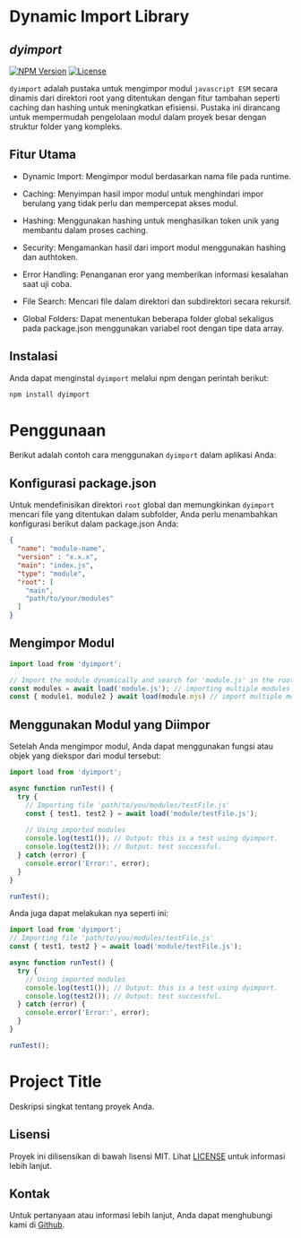 # Dynamic Import Library
## _dyimport_
[![NPM Version](https://img.shields.io/npm/v/cache-class)](https://www.npmjs.com/package/dyimport)
[![License](https://img.shields.io/npm/l/cache-js)](https://github.com/fajardison/dyimport?tab=MIT-1-ov-file)

`dyimport` adalah pustaka untuk mengimpor modul `javascript ESM` secara dinamis dari direktori root yang ditentukan dengan fitur tambahan seperti caching dan hashing untuk meningkatkan efisiensi. Pustaka ini dirancang untuk mempermudah pengelolaan modul dalam proyek besar dengan struktur folder yang kompleks.

## Fitur Utama
- Dynamic Import: Mengimpor modul berdasarkan nama file pada runtime.

- Caching: Menyimpan hasil impor modul untuk menghindari impor berulang yang tidak perlu dan mempercepat akses modul.

- Hashing: Menggunakan hashing untuk menghasilkan token unik yang membantu dalam proses caching.

- Security: Mengamankan hasil dari import modul menggunakan hashing dan authtoken.

- Error Handling: Penanganan eror yang memberikan informasi kesalahan saat uji coba.

- File Search: Mencari file dalam direktori dan subdirektori secara rekursif.

- Global Folders: Dapat menentukan beberapa folder global sekaligus pada package.json menggunakan variabel root dengan tipe data array.

## Instalasi
Anda dapat menginstal `dyimport` melalui npm dengan perintah berikut:

```sh
npm install dyimport
```

# Penggunaan
Berikut adalah contoh cara menggunakan `dyimport` dalam aplikasi Anda:

## Konfigurasi package.json
Untuk mendefinisikan direktori `root` global dan memungkinkan `dyimport` mencari file yang ditentukan dalam subfolder, Anda perlu menambahkan konfigurasi berikut dalam package.json Anda:
```json
{
  "name": "module-name",
  "version" : "x.x.x",
  "main": "index.js",
  "type": "module",
  "root": [
    "main",
    "path/to/your/modules"
  ]
}
```
## Mengimpor Modul
```js
import load from 'dyimport';

// Import the module dynamically and search for 'module.js' in the root directory specified in package.json.
const modules = await load('module.js'); // importing multiple modules in one class.
const { module1, module2 } await load(module.mjs) // import multiple modules by function.
```

## Menggunakan Modul yang Diimpor
Setelah Anda mengimpor modul, Anda dapat menggunakan fungsi atau objek yang diekspor dari modul tersebut:
```js
import load from 'dyimport';

async function runTest() {
  try {
    // Importing file 'path/to/you/modules/testFile.js'
    const { test1, test2 } = await load('module/testFile.js');
    
    // Using imported modules
    console.log(test1()); // Output: this is a test using dyimport.
    console.log(test2()); // Output: test successful.
  } catch (error) {
    console.error('Error:', error);
  }
}

runTest();
```

Anda juga dapat melakukan nya seperti ini:
```js
import load from 'dyimport';
// Importing file 'path/to/you/modules/testFile.js'
const { test1, test2 } = await load('module/testFile.js');

async function runTest() {
  try {
    // Using imported modules
    console.log(test1()); // Output: this is a test using dyimport.
    console.log(test2()); // Output: test successful.
  } catch (error) {
    console.error('Error:', error);
  }
}

runTest();
```
# Project Title

Deskripsi singkat tentang proyek Anda.

## Lisensi
Proyek ini dilisensikan di bawah lisensi MIT. Lihat [LICENSE](https://github.com/fajardison/dyimport?tab=MIT-1-ov-file) untuk informasi lebih lanjut.

## Kontak
Untuk pertanyaan atau informasi lebih lanjut, Anda dapat menghubungi kami di [Github](https://github.com/fajardison/dyimport).
